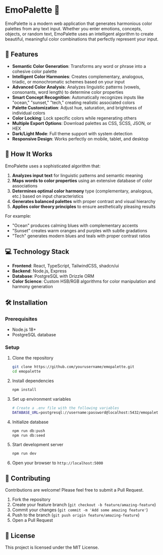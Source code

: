 # EmoPalette 🎨

EmoPalette is a modern web application that generates harmonious color palettes from any text input. Whether you enter emotions, concepts, objects, or random text, EmoPalette uses an intelligent algorithm to create beautiful, meaningful color combinations that perfectly represent your input.

## 🌈 Features

- **Semantic Color Generation**: Transforms any word or phrase into a cohesive color palette
- **Intelligent Color Harmonies**: Creates complementary, analogous, triadic, or monochromatic schemes based on your input
- **Advanced Color Analysis**: Analyzes linguistic patterns (vowels, consonants, word length) to determine color properties
- **Smart Concept Recognition**: Automatically recognizes inputs like "ocean," "sunset," "tech," creating realistic associated colors
- **Palette Customization**: Adjust hue, saturation, and brightness of individual colors
- **Color Locking**: Lock specific colors while regenerating others
- **Multiple Export Options**: Download palettes as CSS, SCSS, JSON, or HEX
- **Dark/Light Mode**: Full theme support with system detection
- **Responsive Design**: Works perfectly on mobile, tablet, and desktop

## 🧠 How It Works

EmoPalette uses a sophisticated algorithm that:

1. **Analyzes input text** for linguistic patterns and semantic meaning
2. **Maps words to color properties** using an extensive database of color associations
3. **Determines optimal color harmony** type (complementary, analogous, etc.) based on input characteristics
4. **Generates balanced palettes** with proper contrast and visual hierarchy
5. **Applies color theory principles** to ensure aesthetically pleasing results

For example:
- "Ocean" produces calming blues with complementary accents
- "Sunset" creates warm oranges and purples with subtle gradations
- "Tech" generates modern blues and teals with proper contrast ratios

## 💻 Technology Stack

- **Frontend**: React, TypeScript, TailwindCSS, shadcn/ui
- **Backend**: Node.js, Express
- **Database**: PostgreSQL with Drizzle ORM
- **Color Science**: Custom HSB/RGB algorithms for color manipulation and harmony generation

## 🛠️ Installation

### Prerequisites
- Node.js 18+
- PostgreSQL database

### Setup
1. Clone the repository
   ```bash
   git clone https://github.com/yourusername/emopalette.git
   cd emopalette
   ```

2. Install dependencies
   ```bash
   npm install
   ```

3. Set up environment variables
   ```bash
   # Create a .env file with the following variables
   DATABASE_URL=postgresql://username:password@localhost:5432/emopalette
   ```

4. Initialize database
   ```bash
   npm run db:push
   npm run db:seed
   ```

5. Start development server
   ```bash
   npm run dev
   ```

6. Open your browser to `http://localhost:5000`

## 🤝 Contributing

Contributions are welcome! Please feel free to submit a Pull Request.

1. Fork the repository
2. Create your feature branch (`git checkout -b feature/amazing-feature`)
3. Commit your changes (`git commit -m 'Add some amazing feature'`)
4. Push to the branch (`git push origin feature/amazing-feature`)
5. Open a Pull Request

## 📝 License

This project is licensed under the MIT License.
